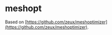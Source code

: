 # meshopt

Based on [https://github.com/zeux/meshoptimizer](https://github.com/zeux/meshoptimizer).
